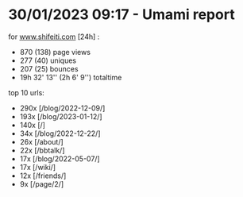# 30/01/2023 09:17 - Umami report
for www.shifeiti.com [24h] :

 - 870 (138) page views
 - 277 (40) uniques
 - 207 (25) bounces
 - 19h 32' 13'' (2h 6' 9'') totaltime


top 10 urls:
 - 290x [/blog/2022-12-09/]
 - 193x [/blog/2023-01-12/]
 - 140x [/]
 - 34x [/blog/2022-12-22/]
 - 26x [/about/]
 - 22x [/bbtalk/]
 - 17x [/blog/2022-05-07/]
 - 17x [/wiki/]
 - 12x [/friends/]
 - 9x [/page/2/]


